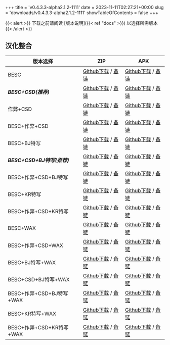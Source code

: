 
+++
title = 'v0.4.3.3-alpha2.1.2-1111'
date = 2023-11-11T02:27:21+00:00
slug = 'downloads/v0.4.3.3-alpha2.1.2-1111'
showTableOfContents = false
+++

{{< alert >}}
下载之前请阅读 [版本说明]({{< ref "docs" >}}) 以选择所需版本
{{< /alert >}}

## 汉化整合

|         版本选择          |                                                                                                                                                                           ZIP                                                                                                                                                                           |                                                                                                                                                                           APK                                                                                                                                                                           |
|---------------------------|---------------------------------------------------------------------------------------------------------------------------------------------------------------------------------------------------------------------------------------------------------------------------------------------------------------------------------------------------------|---------------------------------------------------------------------------------------------------------------------------------------------------------------------------------------------------------------------------------------------------------------------------------------------------------------------------------------------------------|
|BESC                       |[Github下载](https://github.com/DoL-Lyra/Lyra/releases/download/v0.4.3.3-alpha2.1.2-1111/dol-0.4.3.3-chsmods-a2.1.2-besc-1111.zip ) / [备链](https://ghproxy.com/https://github.com/DoL-Lyra/Lyra/releases/download/v0.4.3.3-alpha2.1.2-1111/dol-0.4.3.3-chsmods-a2.1.2-besc-1111.zip )                                                  |[Github下载](https://github.com/DoL-Lyra/Lyra/releases/download/v0.4.3.3-alpha2.1.2-1111/dol-0.4.3.3-chsmods-a2.1.2-besc-1111.apk ) / [备链](https://ghproxy.com/https://github.com/DoL-Lyra/Lyra/releases/download/v0.4.3.3-alpha2.1.2-1111/dol-0.4.3.3-chsmods-a2.1.2-besc-1111.apk )                                                  |
|***BESC+CSD(推荐)***       |[Github下载](https://github.com/DoL-Lyra/Lyra/releases/download/v0.4.3.3-alpha2.1.2-1111/dol-0.4.3.3-chsmods-a2.1.2-besc-csd-1111.zip ) / [备链](https://ghproxy.com/https://github.com/DoL-Lyra/Lyra/releases/download/v0.4.3.3-alpha2.1.2-1111/dol-0.4.3.3-chsmods-a2.1.2-besc-csd-1111.zip )                                          |[Github下载](https://github.com/DoL-Lyra/Lyra/releases/download/v0.4.3.3-alpha2.1.2-1111/dol-0.4.3.3-chsmods-a2.1.2-besc-csd-1111.apk ) / [备链](https://ghproxy.com/https://github.com/DoL-Lyra/Lyra/releases/download/v0.4.3.3-alpha2.1.2-1111/dol-0.4.3.3-chsmods-a2.1.2-besc-csd-1111.apk )                                          |
|作弊+CSD                   |[Github下载](https://github.com/DoL-Lyra/Lyra/releases/download/v0.4.3.3-alpha2.1.2-1111/dol-0.4.3.3-chsmods-a2.1.2-cheat-csd-1111.zip ) / [备链](https://ghproxy.com/https://github.com/DoL-Lyra/Lyra/releases/download/v0.4.3.3-alpha2.1.2-1111/dol-0.4.3.3-chsmods-a2.1.2-cheat-csd-1111.zip )                                        |[Github下载](https://github.com/DoL-Lyra/Lyra/releases/download/v0.4.3.3-alpha2.1.2-1111/dol-0.4.3.3-chsmods-a2.1.2-cheat-csd-1111.apk ) / [备链](https://ghproxy.com/https://github.com/DoL-Lyra/Lyra/releases/download/v0.4.3.3-alpha2.1.2-1111/dol-0.4.3.3-chsmods-a2.1.2-cheat-csd-1111.apk )                                        |
|BESC+作弊+CSD              |[Github下载](https://github.com/DoL-Lyra/Lyra/releases/download/v0.4.3.3-alpha2.1.2-1111/dol-0.4.3.3-chsmods-a2.1.2-besc-cheat-csd-1111.zip ) / [备链](https://ghproxy.com/https://github.com/DoL-Lyra/Lyra/releases/download/v0.4.3.3-alpha2.1.2-1111/dol-0.4.3.3-chsmods-a2.1.2-besc-cheat-csd-1111.zip )                              |[Github下载](https://github.com/DoL-Lyra/Lyra/releases/download/v0.4.3.3-alpha2.1.2-1111/dol-0.4.3.3-chsmods-a2.1.2-besc-cheat-csd-1111.apk ) / [备链](https://ghproxy.com/https://github.com/DoL-Lyra/Lyra/releases/download/v0.4.3.3-alpha2.1.2-1111/dol-0.4.3.3-chsmods-a2.1.2-besc-cheat-csd-1111.apk )                              |
|BESC+BJ特写                |[Github下载](https://github.com/DoL-Lyra/Lyra/releases/download/v0.4.3.3-alpha2.1.2-1111/dol-0.4.3.3-chsmods-a2.1.2-besc-sideviewbj-1111.zip ) / [备链](https://ghproxy.com/https://github.com/DoL-Lyra/Lyra/releases/download/v0.4.3.3-alpha2.1.2-1111/dol-0.4.3.3-chsmods-a2.1.2-besc-sideviewbj-1111.zip )                            |[Github下载](https://github.com/DoL-Lyra/Lyra/releases/download/v0.4.3.3-alpha2.1.2-1111/dol-0.4.3.3-chsmods-a2.1.2-besc-sideviewbj-1111.apk ) / [备链](https://ghproxy.com/https://github.com/DoL-Lyra/Lyra/releases/download/v0.4.3.3-alpha2.1.2-1111/dol-0.4.3.3-chsmods-a2.1.2-besc-sideviewbj-1111.apk )                            |
|***BESC+CSD+BJ特写(推荐)***|[Github下载](https://github.com/DoL-Lyra/Lyra/releases/download/v0.4.3.3-alpha2.1.2-1111/dol-0.4.3.3-chsmods-a2.1.2-besc-csd-sideviewbj-1111.zip ) / [备链](https://ghproxy.com/https://github.com/DoL-Lyra/Lyra/releases/download/v0.4.3.3-alpha2.1.2-1111/dol-0.4.3.3-chsmods-a2.1.2-besc-csd-sideviewbj-1111.zip )                    |[Github下载](https://github.com/DoL-Lyra/Lyra/releases/download/v0.4.3.3-alpha2.1.2-1111/dol-0.4.3.3-chsmods-a2.1.2-besc-csd-sideviewbj-1111.apk ) / [备链](https://ghproxy.com/https://github.com/DoL-Lyra/Lyra/releases/download/v0.4.3.3-alpha2.1.2-1111/dol-0.4.3.3-chsmods-a2.1.2-besc-csd-sideviewbj-1111.apk )                    |
|BESC+作弊+CSD+BJ特写       |[Github下载](https://github.com/DoL-Lyra/Lyra/releases/download/v0.4.3.3-alpha2.1.2-1111/dol-0.4.3.3-chsmods-a2.1.2-besc-cheat-csd-sideviewbj-1111.zip ) / [备链](https://ghproxy.com/https://github.com/DoL-Lyra/Lyra/releases/download/v0.4.3.3-alpha2.1.2-1111/dol-0.4.3.3-chsmods-a2.1.2-besc-cheat-csd-sideviewbj-1111.zip )        |[Github下载](https://github.com/DoL-Lyra/Lyra/releases/download/v0.4.3.3-alpha2.1.2-1111/dol-0.4.3.3-chsmods-a2.1.2-besc-cheat-csd-sideviewbj-1111.apk ) / [备链](https://ghproxy.com/https://github.com/DoL-Lyra/Lyra/releases/download/v0.4.3.3-alpha2.1.2-1111/dol-0.4.3.3-chsmods-a2.1.2-besc-cheat-csd-sideviewbj-1111.apk )        |
|BESC+KR特写                |[Github下载](https://github.com/DoL-Lyra/Lyra/releases/download/v0.4.3.3-alpha2.1.2-1111/dol-0.4.3.3-chsmods-a2.1.2-besc-sideviewkr-1111.zip ) / [备链](https://ghproxy.com/https://github.com/DoL-Lyra/Lyra/releases/download/v0.4.3.3-alpha2.1.2-1111/dol-0.4.3.3-chsmods-a2.1.2-besc-sideviewkr-1111.zip )                            |[Github下载](https://github.com/DoL-Lyra/Lyra/releases/download/v0.4.3.3-alpha2.1.2-1111/dol-0.4.3.3-chsmods-a2.1.2-besc-sideviewkr-1111.apk ) / [备链](https://ghproxy.com/https://github.com/DoL-Lyra/Lyra/releases/download/v0.4.3.3-alpha2.1.2-1111/dol-0.4.3.3-chsmods-a2.1.2-besc-sideviewkr-1111.apk )                            |
|BESC+作弊+CSD+KR特写       |[Github下载](https://github.com/DoL-Lyra/Lyra/releases/download/v0.4.3.3-alpha2.1.2-1111/dol-0.4.3.3-chsmods-a2.1.2-besc-cheat-csd-sideviewkr-1111.zip ) / [备链](https://ghproxy.com/https://github.com/DoL-Lyra/Lyra/releases/download/v0.4.3.3-alpha2.1.2-1111/dol-0.4.3.3-chsmods-a2.1.2-besc-cheat-csd-sideviewkr-1111.zip )        |[Github下载](https://github.com/DoL-Lyra/Lyra/releases/download/v0.4.3.3-alpha2.1.2-1111/dol-0.4.3.3-chsmods-a2.1.2-besc-cheat-csd-sideviewkr-1111.apk ) / [备链](https://ghproxy.com/https://github.com/DoL-Lyra/Lyra/releases/download/v0.4.3.3-alpha2.1.2-1111/dol-0.4.3.3-chsmods-a2.1.2-besc-cheat-csd-sideviewkr-1111.apk )        |
|BESC+WAX                   |[Github下载](https://github.com/DoL-Lyra/Lyra/releases/download/v0.4.3.3-alpha2.1.2-1111/dol-0.4.3.3-chsmods-a2.1.2-besc-wax-1111.zip ) / [备链](https://ghproxy.com/https://github.com/DoL-Lyra/Lyra/releases/download/v0.4.3.3-alpha2.1.2-1111/dol-0.4.3.3-chsmods-a2.1.2-besc-wax-1111.zip )                                          |[Github下载](https://github.com/DoL-Lyra/Lyra/releases/download/v0.4.3.3-alpha2.1.2-1111/dol-0.4.3.3-chsmods-a2.1.2-besc-wax-1111.apk ) / [备链](https://ghproxy.com/https://github.com/DoL-Lyra/Lyra/releases/download/v0.4.3.3-alpha2.1.2-1111/dol-0.4.3.3-chsmods-a2.1.2-besc-wax-1111.apk )                                          |
|BESC+作弊+CSD+WAX          |[Github下载](https://github.com/DoL-Lyra/Lyra/releases/download/v0.4.3.3-alpha2.1.2-1111/dol-0.4.3.3-chsmods-a2.1.2-besc-wax-cheat-csd-1111.zip ) / [备链](https://ghproxy.com/https://github.com/DoL-Lyra/Lyra/releases/download/v0.4.3.3-alpha2.1.2-1111/dol-0.4.3.3-chsmods-a2.1.2-besc-wax-cheat-csd-1111.zip )                      |[Github下载](https://github.com/DoL-Lyra/Lyra/releases/download/v0.4.3.3-alpha2.1.2-1111/dol-0.4.3.3-chsmods-a2.1.2-besc-wax-cheat-csd-1111.apk ) / [备链](https://ghproxy.com/https://github.com/DoL-Lyra/Lyra/releases/download/v0.4.3.3-alpha2.1.2-1111/dol-0.4.3.3-chsmods-a2.1.2-besc-wax-cheat-csd-1111.apk )                      |
|BESC+BJ特写+WAX            |[Github下载](https://github.com/DoL-Lyra/Lyra/releases/download/v0.4.3.3-alpha2.1.2-1111/dol-0.4.3.3-chsmods-a2.1.2-besc-wax-sideviewbj-1111.zip ) / [备链](https://ghproxy.com/https://github.com/DoL-Lyra/Lyra/releases/download/v0.4.3.3-alpha2.1.2-1111/dol-0.4.3.3-chsmods-a2.1.2-besc-wax-sideviewbj-1111.zip )                    |[Github下载](https://github.com/DoL-Lyra/Lyra/releases/download/v0.4.3.3-alpha2.1.2-1111/dol-0.4.3.3-chsmods-a2.1.2-besc-wax-sideviewbj-1111.apk ) / [备链](https://ghproxy.com/https://github.com/DoL-Lyra/Lyra/releases/download/v0.4.3.3-alpha2.1.2-1111/dol-0.4.3.3-chsmods-a2.1.2-besc-wax-sideviewbj-1111.apk )                    |
|BESC+CSD+BJ特写+WAX        |[Github下载](https://github.com/DoL-Lyra/Lyra/releases/download/v0.4.3.3-alpha2.1.2-1111/dol-0.4.3.3-chsmods-a2.1.2-besc-wax-csd-sideviewbj-1111.zip ) / [备链](https://ghproxy.com/https://github.com/DoL-Lyra/Lyra/releases/download/v0.4.3.3-alpha2.1.2-1111/dol-0.4.3.3-chsmods-a2.1.2-besc-wax-csd-sideviewbj-1111.zip )            |[Github下载](https://github.com/DoL-Lyra/Lyra/releases/download/v0.4.3.3-alpha2.1.2-1111/dol-0.4.3.3-chsmods-a2.1.2-besc-wax-csd-sideviewbj-1111.apk ) / [备链](https://ghproxy.com/https://github.com/DoL-Lyra/Lyra/releases/download/v0.4.3.3-alpha2.1.2-1111/dol-0.4.3.3-chsmods-a2.1.2-besc-wax-csd-sideviewbj-1111.apk )            |
|BESC+作弊+CSD+BJ特写+WAX   |[Github下载](https://github.com/DoL-Lyra/Lyra/releases/download/v0.4.3.3-alpha2.1.2-1111/dol-0.4.3.3-chsmods-a2.1.2-besc-wax-cheat-csd-sideviewbj-1111.zip ) / [备链](https://ghproxy.com/https://github.com/DoL-Lyra/Lyra/releases/download/v0.4.3.3-alpha2.1.2-1111/dol-0.4.3.3-chsmods-a2.1.2-besc-wax-cheat-csd-sideviewbj-1111.zip )|[Github下载](https://github.com/DoL-Lyra/Lyra/releases/download/v0.4.3.3-alpha2.1.2-1111/dol-0.4.3.3-chsmods-a2.1.2-besc-wax-cheat-csd-sideviewbj-1111.apk ) / [备链](https://ghproxy.com/https://github.com/DoL-Lyra/Lyra/releases/download/v0.4.3.3-alpha2.1.2-1111/dol-0.4.3.3-chsmods-a2.1.2-besc-wax-cheat-csd-sideviewbj-1111.apk )|
|BESC+KR特写+WAX            |[Github下载](https://github.com/DoL-Lyra/Lyra/releases/download/v0.4.3.3-alpha2.1.2-1111/dol-0.4.3.3-chsmods-a2.1.2-besc-wax-sideviewkr-1111.zip ) / [备链](https://ghproxy.com/https://github.com/DoL-Lyra/Lyra/releases/download/v0.4.3.3-alpha2.1.2-1111/dol-0.4.3.3-chsmods-a2.1.2-besc-wax-sideviewkr-1111.zip )                    |[Github下载](https://github.com/DoL-Lyra/Lyra/releases/download/v0.4.3.3-alpha2.1.2-1111/dol-0.4.3.3-chsmods-a2.1.2-besc-wax-sideviewkr-1111.apk ) / [备链](https://ghproxy.com/https://github.com/DoL-Lyra/Lyra/releases/download/v0.4.3.3-alpha2.1.2-1111/dol-0.4.3.3-chsmods-a2.1.2-besc-wax-sideviewkr-1111.apk )                    |
|BESC+作弊+CSD+KR特写+WAX   |[Github下载](https://github.com/DoL-Lyra/Lyra/releases/download/v0.4.3.3-alpha2.1.2-1111/dol-0.4.3.3-chsmods-a2.1.2-besc-wax-cheat-csd-sideviewkr-1111.zip ) / [备链](https://ghproxy.com/https://github.com/DoL-Lyra/Lyra/releases/download/v0.4.3.3-alpha2.1.2-1111/dol-0.4.3.3-chsmods-a2.1.2-besc-wax-cheat-csd-sideviewkr-1111.zip )|[Github下载](https://github.com/DoL-Lyra/Lyra/releases/download/v0.4.3.3-alpha2.1.2-1111/dol-0.4.3.3-chsmods-a2.1.2-besc-wax-cheat-csd-sideviewkr-1111.apk ) / [备链](https://ghproxy.com/https://github.com/DoL-Lyra/Lyra/releases/download/v0.4.3.3-alpha2.1.2-1111/dol-0.4.3.3-chsmods-a2.1.2-besc-wax-cheat-csd-sideviewkr-1111.apk )|
